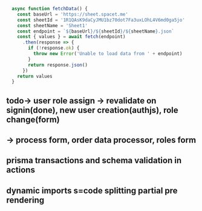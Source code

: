 
```typescript
  async function fetchData() {
    const baseUrl = 'https://sheet.spacet.me'
    const sheetId = '1R1QAsK9daCyJMU1bz70dot7Fa3uxLOhL4V6md0ga5jo'
    const sheetName = 'Sheet1'
    const endpoint = `${baseUrl}/${sheetId}/${sheetName}.json`
    const { values } = await fetch(endpoint)
      .then(response => {
        if (!response.ok) {
          throw new Error('Unable to load data from ' + endpoint)
        }
        return response.json()
      })
    return values
  }
```

## todo-> user role assign -> revalidate on signin(done), new user creation(authjs), role change(form)
##     -> process form, order data processor, roles form
## prisma transactions and schema validation in actions
## dynamic imports s=code splitting partial pre rendering